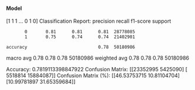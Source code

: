 #### Model
[1 1 1 ... 0 1 0]
Classification Report:
              precision    recall  f1-score   support

           0       0.81      0.81      0.81  28778085
           1       0.75      0.74      0.74  21402901

    accuracy                           0.78  50180986
   macro avg       0.78      0.78      0.78  50180986
weighted avg       0.78      0.78      0.78  50180986

Accuracy: 0.7819113398847922
Confusion Matrix:
[[23352995  5425090]
 [ 5518814 15884087]]
Confusion Matrix (%):
[[46.53753715 10.81104704]
 [10.99781897 31.65359684]]
